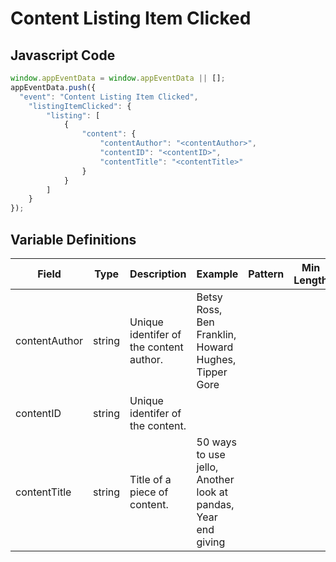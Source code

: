 # Content Listing Item Clicked

### 

## Javascript Code
```js
window.appEventData = window.appEventData || [];
appEventData.push({
  "event": "Content Listing Item Clicked",
    "listingItemClicked": {
        "listing": [
            {
                "content": {
                    "contentAuthor": "<contentAuthor>",
                    "contentID": "<contentID>",
                    "contentTitle": "<contentTitle>"
                }
            }
        ]
    }
});
```

## Variable Definitions

|Field|Type|Description|Example|Pattern|Min Length|Max Length|Minimum|Maximum|Multiple Of|
| --- | --- | --- | --- | --- | --- | --- | --- | --- | --- |
|contentAuthor|string|Unique identifer of the content author.|Betsy Ross, Ben Franklin, Howard Hughes, Tipper Gore|||||||
|contentID|string|Unique identifer of the content.||||||||
|contentTitle|string|Title of a piece of content. |50 ways to use jello, Another look at pandas, Year end giving|||||||
